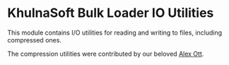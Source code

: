 # KhulnaSoft Bulk Loader IO Utilities

This module contains I/O utilities for reading and writing to files, including compressed ones. 

The compression utilities were contributed by our beloved [Alex Ott](https://github.com/alexott).